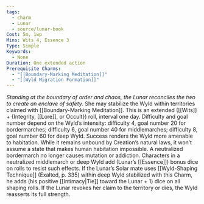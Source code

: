 ```yaml
---
tags:
  - charm
  - Lunar
  - source/lunar-book
Cost: 5m, 1wp
Mins: Wits 4, Essence 3
Type: Simple
Keywords:
  - None
Duration: One extended action
Prerequisite Charms:
  - "[[Boundary-Marking Meditation]]"
  - "[[Wyld Migration Formation]]"
---
```

*Standing at the boundary of order and chaos, the Lunar reconciles the two to create an enclave of safety.*
She may stabilize the Wyld within territories claimed with [[Boundary-Marking Meditation]]. This is an extended ([[Wits]] + {Integrity, [[Lore]], or Occult}) roll, interval one day. Difficulty and goal number depend on the Wyld’s intensity: 
difficulty 4, goal number 20 for bordermarches; 
difficulty 6, goal number 40 for middlemarches; 
difficulty 8, goal number 60 for deep Wyld.
Success renders the Wyld more amenable to habitation. While it remains unbound by Creation’s natural laws, it won’t assume a state that makes human habitation impossible. A neutralized bordermarch no longer causes mutation or addiction. Characters in a neutralized middlemarch or deep Wyld add (Lunar’s [[Essence]]) bonus dice on rolls to resist such effects. 
If the Lunar’s Solar mate uses [[Wyld-Shaping Technique]] (Exalted, p. 335) within deep Wyld stabilized with this Charm, he adds (his positive [[Intimacy|Tie]] toward the Lunar + 1) dice on all shaping rolls. If the Lunar revokes her claim to the territory or dies, the Wyld reasserts its full strength.